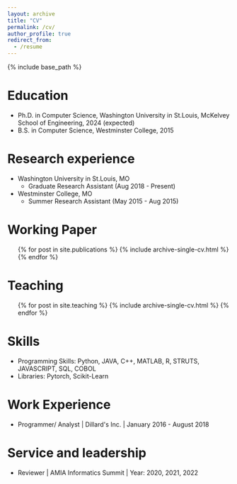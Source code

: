 ```yaml
---
layout: archive
title: "CV"
permalink: /cv/
author_profile: true
redirect_from:
  - /resume
---
```


{% include base_path %}

Education
======
* Ph.D. in Computer Science, Washington University in St.Louis, McKelvey School of Engineering, 2024 (expected)
* B.S. in Computer Science, Westminster College, 2015

Research experience
======
* Washington University in St.Louis, MO
  * Graduate Research Assistant (Aug 2018 - Present)
* Westminster College, MO
  * Summer Research Assistant (May 2015 - Aug 2015)
 
Working Paper
======
  <ul>  
  {% for post in site.publications %}
    {% include archive-single-cv.html %}
  {% endfor %}</ul>
  

 
Teaching
======
  <ul>{% for post in site.teaching %}
    {% include archive-single-cv.html %}
  {% endfor %}</ul> 


Skills
======
* Programming Skills: Python, JAVA, C++, MATLAB, R, STRUTS, JAVASCRIPT, SQL, COBOL
* Libraries: Pytorch, Scikit-Learn


  
Work Experience
======
* Programmer/ Analyst | Dillard's Inc. | January 2016 - August 2018

Service and leadership
======
* Reviewer | AMIA Informatics Summit | Year: 2020, 2021, 2022
